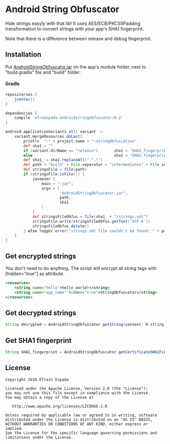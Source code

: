 Android String Obfuscator
=======================

Hide strings easyly with that lib! It uses AES/ECB/PKCS5Padding transformation to convert strings with your app's SHA1 fingerprint.

Note that there is a difference between release and debug fingerprint.

Installation
------------

Put [AndroidStringObfuscator.jar](https://github.com/efraespada/AndroidStringObfuscator/raw/master/sample/AndroidStringObfuscator.jar) on the app's module folder, next to "build.gradle" file and "build" folder.

#### Gradle 

```groovy
repositories {
    jcenter()
}

dependencies {
    compile 'efraespada:androidstringobfuscator:0.2'
}

android.applicationVariants.all{ variant ->
    variant.mergeResources.doLast{
        println  ":" + project.name + ":stringObfuscation"
        def sha1 = ""
        if (variant.dirName == "release")       sha1 = "SHA1_fingerprint_RELEASE"
        else                                    sha1 = "SHA1_fingerprint_DEBUG"
        def sha1_ = sha1.replaceAll(":","")
        def path = "build" + File.separator + "intermediates" + File.separator + "res" + File.separator + "merged" + File.separator +  "${variant.dirName}" + File.separator + "values" + File.separator + "values.xml"
        def stringsFile = file(path)
        if (stringsFile.isFile()) {
            javaexec {
                main = "-jar";
                args = [
                        "AndroidStringObfuscator.jar",
                        path,
                        sha1
                ]
            }
            def stringsFileObfus = file(sha1_ + "/strings.xml")
            stringsFile.write(stringsFileObfus.getText('UTF-8'))
            stringsFileObfus.delete()
        } else logger.error("strings.xml file couldn't be found: " + path)
    }
}
```




Get encrypted strings
---------------------
You don't need to do anything. The script will encrypt all string tags with [hidden="true"] as attribute.

```xml
<resources>
	<string name="hello">hello world!</string>
	<string name="app_name" hidden="true">StringObfuscator</string>
</resources>
```


Get decrypted strings
---------------------
```java
String decrypted = AndroidStringObfuscator.getString(context, R.string.app_name);
```


Get SHA1 fingerprint
--------------------
```java
String SHA1_fingerprint = AndroidStringObfuscator.getCertificateSHA1Fingerprint(context);
```

License
-------
    Copyright 2016 Efraín Espada

    Licensed under the Apache License, Version 2.0 (the "License");
    you may not use this file except in compliance with the License.
    You may obtain a copy of the License at

       http://www.apache.org/licenses/LICENSE-2.0

    Unless required by applicable law or agreed to in writing, software
    distributed under the License is distributed on an "AS IS" BASIS,
    WITHOUT WARRANTIES OR CONDITIONS OF ANY KIND, either express or implied.
    See the License for the specific language governing permissions and
    limitations under the License.


